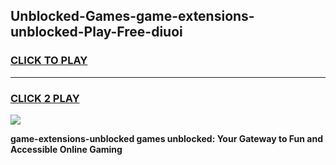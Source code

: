 
## Unblocked-Games-game-extensions-unblocked-Play-Free-diuoi
<h3>
<a href="https://premium76.site?title=game-extensions-unblocked&ref=10A">CLICK TO PLAY</a></h3>
<hr>

<h3>
<a href="https://premium76.site?title=game-extensions-unblocked&ref=10A">CLICK 2 PLAY</a>
  
</h3>

<a href="https://premium76.site?title=game-extensions-unblocked&ref=10A"><img src="https://clearcache.store/games.png"></a>


**game-extensions-unblocked games unblocked: Your Gateway to Fun and Accessible Online Gaming**
